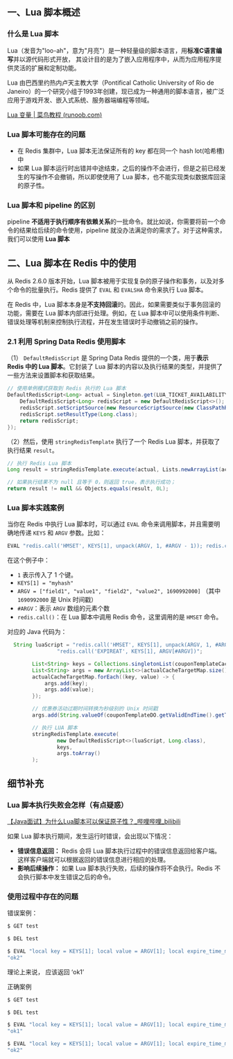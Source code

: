 ## 一、Lua 脚本概述

### 什么是 Lua 脚本

Lua（发音为"loo-ah"，意为"月亮"）是一种轻量级的脚本语言，用**标准C语言编写**并以源代码形式开放， 其设计目的是为了嵌入应用程序中，从而为应用程序提供灵活的扩展和定制功能。

Lua 由巴西里约热内卢天主教大学（Pontifical Catholic University of Rio de Janeiro）的一个研究小组于1993年创建，现已成为一种通用的脚本语言，被广泛应用于游戏开发、嵌入式系统、服务器端编程等领域。

[Lua 变量 | 菜鸟教程 (runoob.com)](https://www.runoob.com/lua/lua-variables.html)



### Lua 脚本可能存在的问题

- 在 Redis 集群中，Lua 脚本无法保证所有的 key 都在同一个 hash lot(哈希槽)中
- 如果 Lua 脚本运行时出错并中途结束，之后的操作不会进行，但是之前已经发生的写操作不会撤销，所以即使使用了 Lua 脚本，也不能实现类似数据库回滚的原子性。



### Lua 脚本和 pipeline 的区别

pipeline **不适用于执行顺序有依赖关系**的一批命令。就比如说，你需要将前一个命令的结果给后续的命令使用，pipeline 就没办法满足你的需求了。对于这种需求，我们可以使用 **Lua 脚本** 





## 二、Lua 脚本在 Redis 中的使用

从 Redis 2.6.0 版本开始，Lua 脚本被用于实现复杂的原子操作和事务，以及对多个命令的批量执行。Redis 提供了 `EVAL` 和 `EVALSHA` 命令来执行 Lua 脚本。

在 Redis 中，Lua 脚本本身是**不支持回滚**的。因此，如果需要类似于事务回滚的功能，需要在 Lua 脚本内部进行处理。例如，在 Lua 脚本中可以使用条件判断、错误处理等机制来控制执行流程，并在发生错误时手动撤销之前的操作。



### 2.1 利用 Spring Data Redis 使用脚本

（1）  `DefaultRedisScript` 是 Spring Data Redis 提供的一个类，用于**表示 Redis 中的 Lua 脚本**。它封装了 Lua 脚本的内容以及执行结果的类型，并提供了一些方法来设置脚本和获取结果。

```java
// 使用单例模式获取到 Redis 执行的 Lua 脚本
DefaultRedisScript<Long> actual = Singleton.get(LUA_TICKET_AVAILABILITY_TOKEN_BUCKET_PATH, () -> {
    DefaultRedisScript<Long> redisScript = new DefaultRedisScript<>();
    redisScript.setScriptSource(new ResourceScriptSource(new ClassPathResource(LUA_TICKET_AVAILABILITY_TOKEN_BUCKET_PATH)));
    redisScript.setResultType(Long.class);
    return redisScript;
});
```

（2）然后，使用 `stringRedisTemplate` 执行了一个 Redis Lua 脚本，并获取了执行结果 `result`。

```java
// 执行 Redis Lua 脚本
Long result = stringRedisTemplate.execute(actual, Lists.newArrayList(actualHashKey, luaScriptKey), JSON.toJSONString(seatTypeCountArray), JSON.toJSONString(takeoutRouteDTOList));

// 如果执行结果不为 null 且等于 0，则返回 true，表示执行成功；
return result != null && Objects.equals(result, 0L);
```





### Lua 脚本实践案例

当你在 Redis 中执行 Lua 脚本时，可以通过 `EVAL` 命令来调用脚本，并且需要明确地传递 `KEYS` 和 `ARGV` 参数。比如：

```bash
EVAL "redis.call('HMSET', KEYS[1], unpack(ARGV, 1, #ARGV - 1)); redis.call('EXPIREAT', KEYS[1], ARGV[#ARGV])" 1 myhash field1 value1 field2 value2 1690992000
```

在这个例子中：

- `1` 表示传入了 1 个键。
- `KEYS[1] = "myhash"`
- `ARGV = ["field1", "value1", "field2", "value2", 1690992000]` （其中 `1690992000` 是 Unix 时间戳）
- `#ARGV`：表示 `ARGV` 数组的元素个数
- `redis.call()`：在 Lua 脚本中调用 Redis 命令，这里调用的是 `HMSET` 命令。





对应的 Java 代码为：

```java
  String luaScript = "redis.call('HMSET', KEYS[1], unpack(ARGV, 1, #ARGV - 1)) " +
                "redis.call('EXPIREAT', KEYS[1], ARGV[#ARGV])";

        List<String> keys = Collections.singletonList(couponTemplateCacheKey);
        List<String> args = new ArrayList<>(actualCacheTargetMap.size() * 2 + 1);
        actualCacheTargetMap.forEach((key, value) -> {
            args.add(key);
            args.add(value);
        });

        // 优惠券活动过期时间转换为秒级别的 Unix 时间戳
        args.add(String.valueOf(couponTemplateDO.getValidEndTime().getTime() / 1000));

        // 执行 LUA 脚本
        stringRedisTemplate.execute(
                new DefaultRedisScript<>(luaScript, Long.class),
                keys,
                args.toArray()
        );
```





## 细节补充

### Lua 脚本执行失败会怎样（有点疑惑）

[【Java面试】为什么Lua脚本可以保证原子性？_哔哩哔哩_bilibili](https://www.bilibili.com/video/BV1nA4m1A7Gn/?spm_id_from=333.788&vd_source=52cd9a9deff2e511c87ff028e3bb01d2)

如果 Lua 脚本执行期间，发生运行时错误，会出现以下情况：

- **错误信息返回：** Redis 会将 Lua 脚本执行过程中的错误信息返回给客户端。这样客户端就可以根据返回的错误信息进行相应的处理。
- **影响后续操作：** 如果 Lua 脚本执行失败，后续的操作将不会执行。Redis 不会执行脚本中发生错误之后的命令。









### 使用过程中存在的问题

错误案例：

```bash
$ GET test

$ DEL test

$ EVAL "local key = KEYS[1]; local value = ARGV[1]; local expire_time_ms = ARGV[2]; local result = redis.call('SET', key, value, 'NX', 'PX', expire_time_ms); if result == 'OK' then return 'ok1' else return 'ok2' end" 1 test testValue 60000
"ok2"
```

理论上来说， 应该返回 ‘ok1’



正确案例

```bash
$ GET test

$ DEL test

$ EVAL "local key = KEYS[1]; local value = ARGV[1]; local expire_time_ms = ARGV[2]; if redis.call('SET', key, value, 'NX', 'PX', expire_time_ms) then return 'ok1' else return 'ok2' end" 1 test testValue 60000
"ok1"

$ EVAL "local key = KEYS[1]; local value = ARGV[1]; local expire_time_ms = ARGV[2]; if redis.call('SET', key, value, 'NX', 'PX', expire_time_ms) then return 'ok1' else return 'ok2' end" 1 test testValue 60000
"ok2"
```

